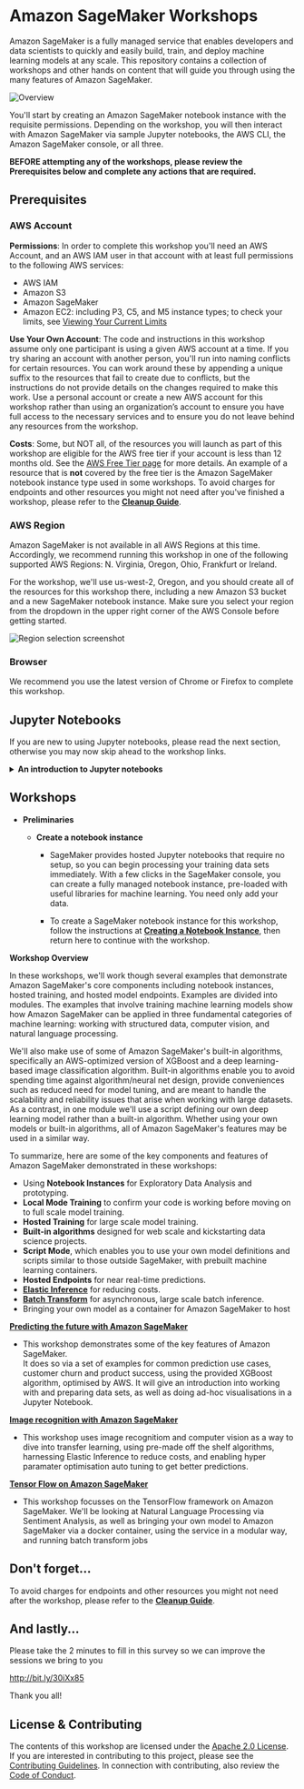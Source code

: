 # Amazon SageMaker Workshops

Amazon SageMaker is a fully managed service that enables developers and data scientists to quickly and easily build, train, and deploy machine learning models at any scale. This repository contains a collection of workshops and other hands on content that will guide you through using the many features of Amazon SageMaker.  

![Overview](./images/overview.png)

You'll start by creating an Amazon SageMaker notebook instance with the requisite permissions. Depending on the workshop, you will then interact with Amazon SageMaker via sample Jupyter notebooks, the AWS CLI, the Amazon SageMaker console, or all three. 

**BEFORE attempting any of the workshops, please review the Prerequisites below and complete any actions that are required.**

## Prerequisites

### AWS Account

**Permissions**: In order to complete this workshop you'll need an AWS Account, and an AWS IAM user in that account with at least full permissions to the following AWS services: 

- AWS IAM
- Amazon S3
- Amazon SageMaker
- Amazon EC2:  including P3, C5, and M5 instance types; to check your limits, see [Viewing Your Current Limits](https://docs.aws.amazon.com/AWSEC2/latest/UserGuide/ec2-resource-limits.html)

**Use Your Own Account**: The code and instructions in this workshop assume only one participant is using a given AWS account at a time. If you try sharing an account with another person, you'll run into naming conflicts for certain resources. You can work around these by appending a unique suffix to the resources that fail to create due to conflicts, but the instructions do not provide details on the changes required to make this work. Use a personal account or create a new AWS account for this workshop rather than using an organization’s account to ensure you have full access to the necessary services and to ensure you do not leave behind any resources from the workshop.

**Costs**: Some, but NOT all, of the resources you will launch as part of this workshop are eligible for the AWS free tier if your account is less than 12 months old. See the [AWS Free Tier page](https://aws.amazon.com/free/) for more details. An example of a resource that is **not** covered by the free tier is the Amazon SageMaker notebook instance type used in some workshops. To avoid charges for endpoints and other resources you might not need after you've finished a workshop, please refer to the [**Cleanup Guide**](./CleanupGuide). 


### AWS Region

Amazon SageMaker is not available in all AWS Regions at this time.  Accordingly, we recommend running this workshop in one of the following supported AWS Regions:  N. Virginia, Oregon, Ohio, Frankfurt or Ireland.

For the workshop, we'll use us-west-2, Oregon, and you should create all of the resources for this workshop there, including a new Amazon S3 bucket and a new SageMaker notebook instance. 
Make sure you select your region from the dropdown in the upper right corner of the AWS Console before getting started.

![Region selection screenshot](./images/region-selection.png)


### Browser

We recommend you use the latest version of Chrome or Firefox to complete this workshop.

## Jupyter Notebooks

If you are new to using Jupyter notebooks, please read the next section, otherwise you may now skip ahead to the workshop links.

<details>
<summary><strong>An introduction to Jupyter notebooks</strong></summary><p>

Jupyter is an open-source web application that allows you to create and share documents that contain live code, equations, visualizations and narrative text. Uses include: data cleaning and transformation, numerical simulation, statistical modeling, data visualization, machine learning, and much more. With respect to code, it can be thought of as a web-based IDE that executes code on the server it is running on instead of locally. 

There are two main types of "cells" in a notebook:  code cells, and "markdown" cells with explanatory text. You will be running the code cells.  These are distinguished by having "In" next to them in the left margin next to the cell, and a greyish background.  Markdown cells lack "In" and have a white background. In the screenshot below, the upper cell is a markdown cell, while the lower cell is a code cell:

![Cells](./images/cells.png)

To run a code cell, simply click in it, then either click the **Run Cell** button in the notebook's toolbar, or use Control+Enter from your computer's keyboard. It may take a few seconds to a few minutes for a code cell to run. You can determine whether a cell is running by examining the `In[]:` indicator in the left margin next to each cell:  a cell will show `In [*]:` when running, and `In [a number]:` when complete.

Please run each code cell in order, and **only once**, to avoid repeated operations.  For example, running the same training job cell twice might create two training jobs, possibly exceeding your service limits.
</p></details>


## Workshops

- **Preliminaries**

    - **Create a notebook instance**
        - SageMaker provides hosted Jupyter notebooks that require no setup, so you can begin processing your training data sets immediately. With a few clicks in the SageMaker console, you can create a fully managed notebook instance, pre-loaded with useful libraries for machine learning. You need only add your data.

        - To create a SageMaker notebook instance for this workshop, follow the instructions at [**Creating a Notebook Instance**](./NotebookCreation), then return here to continue with the workshop.

**Workshop Overview**

In these workshops, we'll work though several examples that demonstrate Amazon SageMaker's core components including notebook instances, hosted training, and hosted model endpoints.  Examples are divided into modules. The examples that involve training machine learning models show how Amazon SageMaker can be applied in three fundamental categories of machine learning:  working with structured data, computer vision, and natural language processing.  

We'll also make use of some of Amazon SageMaker's built-in algorithms, specifically an AWS-optimized version of XGBoost and a deep learning-based image classification algorithm.  Built-in algorithms enable you to avoid spending time against algorithm/neural net design, provide conveniences such as reduced need for model tuning, and are meant to handle the scalability and reliability issues that arise when working with large datasets.  As a contrast, in one module we'll use a script defining our own deep learning model rather than a built-in algorithm.  Whether using your own models or built-in algorithms, all of Amazon SageMaker's features may be used in a similar way.  

To summarize, here are some of the key components and features of Amazon SageMaker demonstrated in these workshops:

- Using **Notebook Instances** for Exploratory Data Analysis and prototyping.
- **Local Mode Training** to confirm your code is working before moving on to full scale model training.
- **Hosted Training** for large scale model training.
- **Built-in algorithms** designed for web scale and kickstarting data science projects.
- **Script Mode**, which enables you to use your own model definitions and scripts similar to those outside SageMaker, with prebuilt machine learning containers.
- **Hosted Endpoints** for near real-time predictions.
- [**Elastic Inference**](https://aws.amazon.com/machine-learning/elastic-inference/) for reducing costs.
- [**Batch Transform**](https://docs.aws.amazon.com/sagemaker/latest/dg/how-it-works-batch.html) for asynchronous, large scale batch inference.
- Bringing your own model as a container for Amazon SageMaker to host

[**Predicting the future with Amazon SageMaker**](Workshop1) 
- This workshop demonstrates some of the key features of Amazon SageMaker.  
    It does so via a set of examples for common prediction use cases, customer churn and product success, using the provided XGBoost algorithm, optimised by AWS. It will give an introduction into working with and preparing data sets, as well as doing ad-hoc visualisations in a Jupyter Notebook.

[**Image recognition with Amazon SageMaker**](Workshop2)
- This workshop uses image recognitiom and computer vision as a way to dive into transfer learning, using pre-made off the shelf algorithms, harnessing Elastic Inference to reduce costs, and enabling hyper paramater optimisation auto tuning to get better predictions.

[**Tensor Flow on Amazon SageMaker**](Workshop3) 
- This workshop focusses on the TensorFlow framework on Amazon SageMaker. We'll be looking at Natural Language Processing via Sentiment Analysis, as well as bringing your own model to Amazon SageMaker via a docker container, using the service in a modular way, and running batch transform jobs

## Don't forget...

To avoid charges for endpoints and other resources you might not need after the workshop, please refer to the [**Cleanup Guide**](CleanupGuide).

## And lastly...

Please take the 2 minutes to fill in this survey so we can improve the sessions we bring to you

http://bit.ly/30iXx85

Thank you all!

## License & Contributing

The contents of this workshop are licensed under the [Apache 2.0 License](./LICENSE). 
If you are interested in contributing to this project, please see the [Contributing Guidelines](./contributing/CONTRIBUTING.md).  In connection with contributing, also review the [Code of Conduct](./contributing/CODE_OF_CONDUCT.md).


